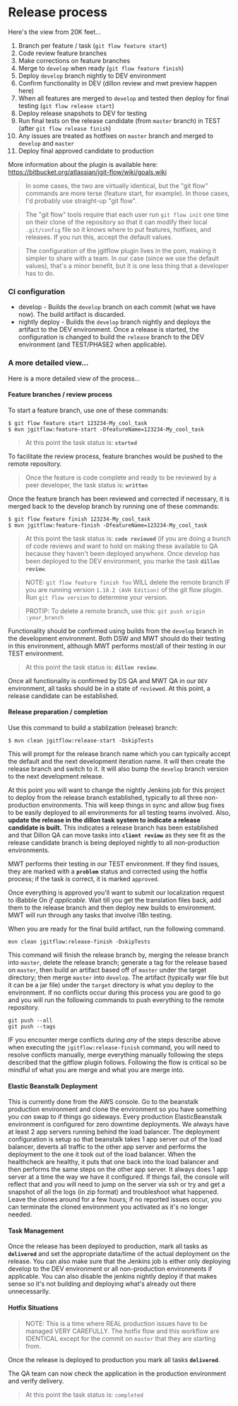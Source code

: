 # Release process

Here's the view from 20K feet...

1. Branch per feature / task (`git flow feature start`)
2. Code review feature branches
3. Make corrections on feature branches
4. Merge to `develop` when ready (`git flow feature finish`)
5. Deploy `develop` branch nightly to DEV environment
6. Confirm functionality in DEV (dillon review and mwt preview happen here)
7. When all features are merged to `develop` and tested then deploy for final testing (`git flow release start`)
8. Deploy release snapshots to DEV for testing
9. Run final tests on the release candidate (from `master` branch) in TEST (after `git flow release finish`)
10. Any issues are treated as hotfixes on `master` branch and merged to `develop` and `master`
11. Deploy final approved candidate to production

More information about the plugin is available here: <https://bitbucket.org/atlassian/jgit-flow/wiki/goals.wiki>

> In some cases, the two are virtually identical, but the "git flow" commands are more terse (feature start, for example). In those cases, I'd probably use straight-up "git flow".

> The "git flow" tools require that each user run `git flow init` one time on their clone of the repository so that it can modify their local `.git/config` file so it knows where to put features, hotfixes, and releases. If you run this, accept the default values.

> The configuration of the jgitflow plugin lives in the pom, making it simpler to share with a team. In our case (since we use the default values), that's a minor benefit, but it is one less thing that a developer has to do.

### CI configuration

- develop - Builds the `develop` branch on each commit (what we have now). The build artifact is discarded.
- nightly deploy - Builds the `develop` branch nightly and deploys the artifact to the DEV environment. Once a release is started, the configuration is changed to build the `release` branch to the DEV environment (and TEST/PHASE2 when applicable).


### A more detailed view...

Here is a more detailed view of the process...

#### Feature branches / review process

To start a feature branch, use one of these commands:

    $ git flow feature start 123234-My_cool_task
    $ mvn jgitflow:feature-start -DfeatureName=123234-My_cool_task

> At this point the task status is: **`started`**

To facilitate the review process, feature branches would be pushed to the remote repository.

> Once the feature is code complete and ready to be reviewed by a peer developer, the task status is: **`written`**

Once the feature branch has been reviewed and corrected if necessary, it is merged back to the develop branch by running one of these commands:

    $ git flow feature finish 123234-My_cool_task
    $ mvn jgitflow:feature-finish -DfeatureName=123234-My_cool_task

> At this point the task status is: **`code reviewed`** (if you are doing a bunch of code reviews and want to hold on making these available to QA because they haven't been deployed anywhere. Once develop has been deployed to the DEV environment, you marke the task **`dillon review`**.

> NOTE: `git flow feature finish foo` WILL delete the remote branch IF you are running version `1.10.2 (AVH Edition)` of the git flow plugin. Run `git flow version` to determine your version.

> PROTIP: To delete a remote branch, use this: `git push origin :your_branch`

Functionality should be confirmed using builds from the `develop` branch in the development environment. Both DSW and MWT should do their testing in this environment, although MWT performs most/all of their testing in our TEST environment. 

> At this point the task status is: **`dillon review`**.

Once all functionality is confirmed by DS QA and MWT QA in our `DEV` environment, all tasks should be in a state of `reviewed`. At this point, a release candidate can be established.

#### Release preparation / completion

Use this command to build a stablization (release) branch:

    $ mvn clean jgitflow:release-start -DskipTests

This will prompt for the release branch name which you can typically accept the default and the next development iteration name. It will then create the release branch and switch to it. It will also bump the `develop` branch version to the next development release.

At this point you will want to change the nightly Jenkins job for this project to deploy from the release branch established, typically to all three non-production environments. This will keep things in sync and allow bug fixes to be easily deployed to all environments for all testing teams involved. Also, **update the release in the dillon task system to indicate a release candidate is built.** This indicates a release branch has been established and that Dillon QA can move tasks into **`client review`** as they see fit as the release candidate branch is being deployed nightly to all non-production environments.

MWT performs their testing in our TEST environment. If they find issues, they are marked with a **`problem`** status and corrected using the hotfix process; if the task is correct, it is marked `approved`.

Once everything is approved you'll want to submit our localization request to iBabble On _if applicable_. Wait till you get the translation files back, add them to the release branch and then deploy new builds to environment. MWT will run through any tasks that involve i18n testing.

When you are ready for the final build artifact, run the following command.

	mvn clean jgitflow:release-finish -DskipTests

This command will finish the release branch by, merging the release branch into `master`, delete the release branch; generate a tag for the release based on `master`, then build an artifact based off of `master` under the target directory; then merge `master` into `develop`. The artifact (typically war file but it can be a jar file) under the `target` directory is what you deploy to the environment. If no conflicts occur during this process you are good to go and you will run the following commands to push everything to the remote repository.

	git push --all
	git push --tags
	
IF you encounter merge conflicts during _any_ of the steps describe above when executing the `jgitflow:release-finish` command, you will need to resolve conflicts manually, merge everything manually following the steps described that the gitflow plugin follows. Following the flow is critical so be mindful of what you are merge and what you are merge into. 

#### Elastic Beanstalk Deployment

This is currently done from the AWS console. Go to the beanstalk production environment and clone the environment so you have something you _can_ swap to if things go sideways. Every production ElasticBeanstalk environment is configured for zero downtime deployments. We always have at least 2 app servers running behind the load balancer. The deployment configuration is setup so that beanstalk takes 1 app server out of the load balancer, deverts all traffic to the other app server and performs the deployment to the one it took out of the load balancer. When the healthcheck are healthy, it puts that one back into the load balancer and then performs the same steps on the other app server. It always does 1 app server at a time the way we have it configured. If things fail, the console will reflect that and you will need to jump on the server via ssh or try and get a snapshot of all the logs (in zip format) and troubleshoot what happened. Leave the clones around for a few hours; if no reported issues occur, you can terminate the cloned environment you activated as it's no longer needed.

#### Task Management

Once the release has been deployed to production, mark all tasks as **`delivered`** and set the appropriate data/time of the actual deployment on the release. You can also make sure that the Jenkins job is either only deploying develop to the DEV environment or all non-production environments if applicable. You can also disable the jenkins nightly deploy if that makes sense so it's not building and deploying what's already out there unnecessarily. 


#### Hotfix Situations

> NOTE: This is a time where REAL production issues have to be managed VERY CAREFULLY. The hotfix flow and this workflow are IDENTICAL except for the commit on `master` that they are starting from.

Once the release is deployed to production you mark all tasks **`delivered`**.

The QA team can now check the application in the production environment and verify delivery.

> At this point the task status is: `completed`

